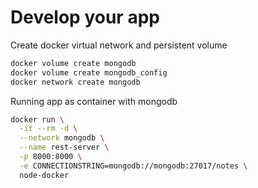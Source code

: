 # Develop your app

Create docker virtual network and persistent volume
```bash
docker volume create mongodb
docker volume create mongodb_config
docker network create mongodb
```

Running app as container with mongodb
```bash
docker run \
  -it --rm -d \
  --network mongodb \
  --name rest-server \
  -p 8000:8000 \
  -e CONNECTIONSTRING=mongodb://mongodb:27017/notes \
  node-docker
```